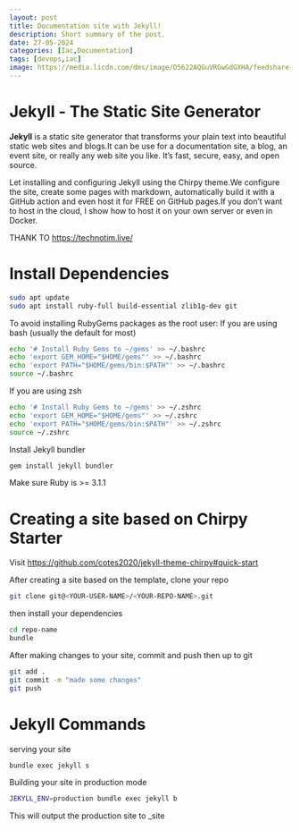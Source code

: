 ```yaml
---
layout: post
title: Documentation site with Jekyll!
description: Short summary of the post.
date: 27-05-2024
categories: [Iac,Documentation]
tags: [devops,iac]   
image: https://media.licdn.com/dms/image/D5622AQGuVRGwGdGXHA/feedshare-shrink_800/0/1716540011123?e=1719446400&v=beta&t=idcgRkyqUsiFoUD3iaJMV8dUh9sA3ypTVTYfzco7gm8
---
```


# Jekyll - The Static Site Generator

**Jekyll** is a static site generator that transforms your plain text into beautiful static web sites and blogs.It can be use for a documentation site, a blog, an event site, or really any web site you like. It’s fast, secure, easy, and open source.

Let installing and configuring Jekyll using the Chirpy theme.We configure the site, create some pages with markdown, automatically build it with a GitHub action and even host it for FREE on GitHub pages.If you don’t want to host in the cloud, I show how to host it on your own server or even in Docker.



THANK TO https://technotim.live/


# Install Dependencies

```bash
sudo apt update
sudo apt install ruby-full build-essential zlib1g-dev git

```
To avoid installing RubyGems packages as the root user:
If you are using bash (usually the default for most)
```bash
echo '# Install Ruby Gems to ~/gems' >> ~/.bashrc
echo 'export GEM_HOME="$HOME/gems"' >> ~/.bashrc
echo 'export PATH="$HOME/gems/bin:$PATH"' >> ~/.bashrc
source ~/.bashrc

```

If you are using zsh 
```bash
echo '# Install Ruby Gems to ~/gems' >> ~/.zshrc
echo 'export GEM_HOME="$HOME/gems"' >> ~/.zshrc
echo 'export PATH="$HOME/gems/bin:$PATH"' >> ~/.zshrc
source ~/.zshrc

```

Install Jekyll bundler
```bash
gem install jekyll bundler


```

Make sure Ruby is >= 3.1.1


# Creating a site based on Chirpy Starter

Visit https://github.com/cotes2020/jekyll-theme-chirpy#quick-start

After creating a site based on the template, clone your repo
```bash
git clone git@<YOUR-USER-NAME>/<YOUR-REPO-NAME>.git

```

then install your dependencies

``` bash
cd repo-name
bundle

```

After making changes to your site, commit and push then up to git
```bash
git add .
git commit -m "made some changes"
git push
```

# Jekyll Commands

serving your site
```bash
bundle exec jekyll s
```

Building your site in production mode
```bash
JEKYLL_ENV=production bundle exec jekyll b
```

This will output the production site to _site 